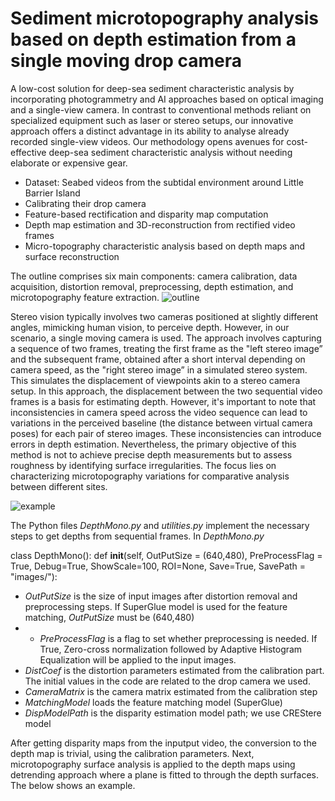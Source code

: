 # Sediment microtopography analysis based on depth estimation from a single moving drop camera
A low-cost solution for deep-sea sediment characteristic analysis by incorporating photogrammetry and AI approaches based on optical imaging and a single-view camera. In contrast to conventional methods reliant on specialized equipment such as laser or stereo setups, our innovative approach offers a distinct advantage in its ability to analyse already recorded single-view videos. Our methodology opens avenues for cost-effective deep-sea sediment characteristic analysis without needing elaborate or expensive gear.


* Dataset: Seabed videos from the subtidal environment around Little Barrier Island
* Calibrating their drop camera
* Feature-based rectification and disparity map computation
* Depth map estimation and 3D-reconstruction from rectified video frames
* Micro-topography characteristic analysis based on depth maps and surface reconstruction

The outline comprises six main components: camera calibration, data acquisition, distortion removal, preprocessing, depth estimation, and microtopography feature extraction. 
![outline](https://github.com/shahrokh1106/sediment-microtopography-monocamera/assets/44213732/06863f29-9cd6-458b-9a2a-da5a4a15fb56)

Stereo vision typically involves two cameras positioned at slightly different angles, mimicking human vision, to perceive depth. However, in our scenario, a single moving camera is used. The approach involves capturing a sequence of two frames, treating the first frame as the "left stereo image” and the subsequent frame, obtained after a short interval depending on camera speed, as the "right stereo image” in a simulated stereo system. This simulates the displacement of viewpoints akin to a stereo camera setup. In this approach, the displacement between the two sequential video frames is a basis for estimating depth. However, it's important to note that inconsistencies in camera speed across the video sequence can lead to variations in the perceived baseline (the distance between virtual camera poses) for each pair of stereo images. These inconsistencies can introduce errors in depth estimation. Nevertheless, the primary objective of this method is not to achieve precise depth measurements but to assess roughness by identifying surface irregularities. The focus lies on characterizing microtopography variations for comparative analysis between different sites. 

![example](https://github.com/shahrokh1106/sediment-microtopography-monocamera/assets/44213732/710d23fa-c522-4bc1-9385-cae019b36b09)

The Python files *DepthMono.py* and *utilities.py* implement the necessary steps to get depths from sequential frames. In *DepthMono.py*

class DepthMono():
    def __init__(self, OutPutSize = (640,480), PreProcessFlag = True, Debug=True, ShowScale=100, ROI=None, Save=True, SavePath = "images/"):

* *OutPutSize* is the size of input images after distortion removal and preprocessing steps. If SuperGlue model is used for the feature matching,  *OutPutSize* must be (640,480)
* * *PreProcessFlag* is a flag to set whether preprocessing is needed. If True, Zero-cross normalization followed by Adaptive Histogram Equalization will be applied to the input images.
* *DistCoef* is the distortion parameters estimated from the calibration part. The initial values in the code are related to the drop camera we used.
* *CameraMatrix* is the camera matrix estimated from the calibration step
* *MatchingModel* loads the feature matching model (SuperGlue)
* *DispModelPath* is the disparity estimation model path; we use CREStere model

After getting disparity maps from the inputput video, the conversion to the depth map is trivial, using the calibration parameters. Next, microtopography surface analysis is applied to the depth maps using detrending approach where a plane is fitted to through the depth surfaces. The below shows an example. 



